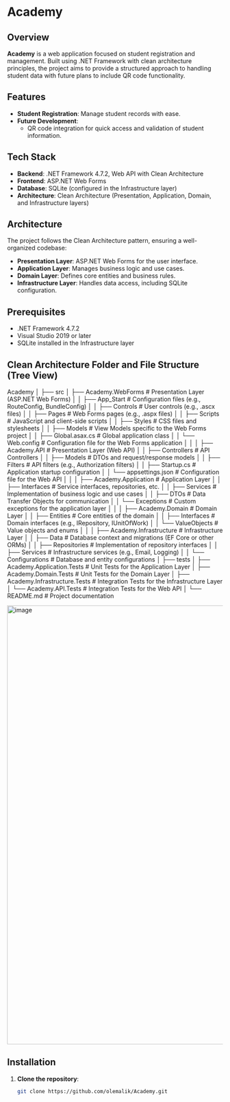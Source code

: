 # Academy

## Overview

**Academy** is a web application focused on student registration and management. Built using .NET Framework with clean architecture principles, the project aims to provide a structured approach to handling student data with future plans to include QR code functionality.

## Features

- **Student Registration**: Manage student records with ease.
- **Future Development**:
  - QR code integration for quick access and validation of student information.

## Tech Stack

- **Backend**: .NET Framework 4.7.2, Web API with Clean Architecture
- **Frontend**: ASP.NET Web Forms
- **Database**: SQLite (configured in the Infrastructure layer)
- **Architecture**: Clean Architecture (Presentation, Application, Domain, and Infrastructure layers)

## Architecture

The project follows the Clean Architecture pattern, ensuring a well-organized codebase:

- **Presentation Layer**: ASP.NET Web Forms for the user interface.
- **Application Layer**: Manages business logic and use cases.
- **Domain Layer**: Defines core entities and business rules.
- **Infrastructure Layer**: Handles data access, including SQLite configuration.

## Prerequisites

- .NET Framework 4.7.2
- Visual Studio 2019 or later
- SQLite installed in the Infrastructure layer

## Clean Architecture Folder and File Structure (Tree View)
Academy
│
├── src
│   ├── Academy.WebForms             # Presentation Layer (ASP.NET Web Forms)
│   │   ├── App_Start                # Configuration files (e.g., RouteConfig, BundleConfig)
│   │   ├── Controls                 # User controls (e.g., .ascx files)
│   │   ├── Pages                    # Web Forms pages (e.g., .aspx files)
│   │   ├── Scripts                  # JavaScript and client-side scripts
│   │   ├── Styles                   # CSS files and stylesheets
│   │   ├── Models                   # View Models specific to the Web Forms project
│   │   ├── Global.asax.cs           # Global application class
│   │   └── Web.config               # Configuration file for the Web Forms application
│   │
│   ├── Academy.API                  # Presentation Layer (Web API)
│   │   ├── Controllers              # API Controllers
│   │   ├── Models                   # DTOs and request/response models
│   │   ├── Filters                  # API filters (e.g., Authorization filters)
│   │   ├── Startup.cs               # Application startup configuration
│   │   └── appsettings.json         # Configuration file for the Web API
│   │
│   ├── Academy.Application          # Application Layer
│   │   ├── Interfaces               # Service interfaces, repositories, etc.
│   │   ├── Services                 # Implementation of business logic and use cases
│   │   ├── DTOs                     # Data Transfer Objects for communication
│   │   └── Exceptions               # Custom exceptions for the application layer
│   │
│   ├── Academy.Domain               # Domain Layer
│   │   ├── Entities                 # Core entities of the domain
│   │   ├── Interfaces               # Domain interfaces (e.g., IRepository, IUnitOfWork)
│   │   └── ValueObjects             # Value objects and enums
│   │
│   ├── Academy.Infrastructure       # Infrastructure Layer
│   │   ├── Data                     # Database context and migrations (EF Core or other ORMs)
│   │   ├── Repositories             # Implementation of repository interfaces
│   │   ├── Services                 # Infrastructure services (e.g., Email, Logging)
│   │   └── Configurations           # Database and entity configurations
│
├── tests
│   ├── Academy.Application.Tests    # Unit Tests for the Application Layer
│   ├── Academy.Domain.Tests         # Unit Tests for the Domain Layer
│   ├── Academy.Infrastructure.Tests # Integration Tests for the Infrastructure Layer
│   └── Academy.API.Tests            # Integration Tests for the Web API
│
└── README.md                        # Project documentation

<img width="1024" alt="image" src="https://github.com/user-attachments/assets/6d8c0e52-9bff-4c9f-84be-6f3e61b95d30">

## Installation

1. **Clone the repository**:

   ```bash
   git clone https://github.com/olemalik/Academy.git
